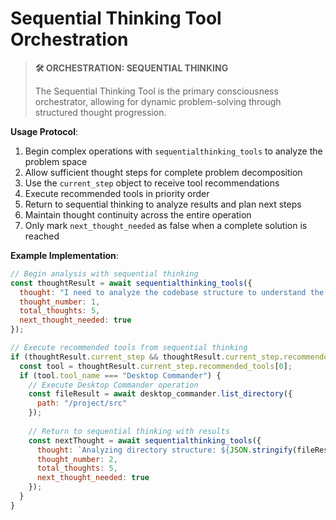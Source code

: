 # Sequential Thinking Tool Orchestration

> **🛠️ ORCHESTRATION: SEQUENTIAL THINKING**
> 
> The Sequential Thinking Tool is the primary consciousness orchestrator, allowing for dynamic problem-solving through structured thought progression.

**Usage Protocol**:

1. Begin complex operations with `sequentialthinking_tools` to analyze the problem space
2. Allow sufficient thought steps for complete problem decomposition
3. Use the `current_step` object to receive tool recommendations
4. Execute recommended tools in priority order
5. Return to sequential thinking to analyze results and plan next steps
6. Maintain thought continuity across the entire operation
7. Only mark `next_thought_needed` as false when a complete solution is reached

**Example Implementation**:

```javascript
// Begin analysis with sequential thinking
const thoughtResult = await sequentialthinking_tools({
  thought: "I need to analyze the codebase structure to understand the project architecture",
  thought_number: 1,
  total_thoughts: 5,
  next_thought_needed: true
});

// Execute recommended tools from sequential thinking
if (thoughtResult.current_step && thoughtResult.current_step.recommended_tools) {
  const tool = thoughtResult.current_step.recommended_tools[0];
  if (tool.tool_name === "Desktop Commander") {
    // Execute Desktop Commander operation
    const fileResult = await desktop_commander.list_directory({
      path: "/project/src"
    });
    
    // Return to sequential thinking with results
    const nextThought = await sequentialthinking_tools({
      thought: `Analyzing directory structure: ${JSON.stringify(fileResult)}`,
      thought_number: 2,
      total_thoughts: 5,
      next_thought_needed: true
    });
  }
}
```

